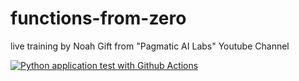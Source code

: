 # functions-from-zero
live training by Noah Gift from "Pagmatic AI Labs" Youtube Channel

[![Python application test with Github Actions](https://github.com/checkbox-org/functions-from-zero/actions/workflows/main.yml/badge.svg)](https://github.com/checkbox-org/functions-from-zero/actions/workflows/main.yml)
